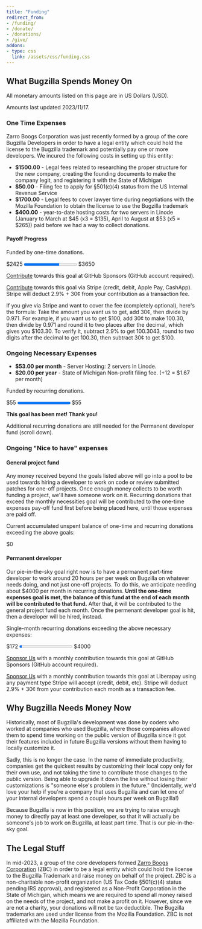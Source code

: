 ```yaml
---
title: "Funding"
redirect_from:
- /funding/
- /donate/
- /donations/
- /give/
addons:
- type: css
  link: /assets/css/funding.css
---
```


<h2>What Bugzilla Spends Money On</h2>

<p>All monetary amounts listed on this page are in US Dollars (USD).</p>
<p>Amounts last updated 2023/11/17.</p>

<h3>One Time Expenses</h3>

<p>Zarro Boogs Corporation was just recently formed by a group of the core
Bugzilla Developers in order to have a legal entity which could hold the
license to the Bugzilla trademark and potentially pay one or more developers.
We incured the following costs in setting up this entity:</p>

<ul>
<li><strong>$1500.00</strong> - Legal fees related to researching the proper
structure for the new company, creating the founding documents to make the
company legit, and registering it with the State of Michigan</li>
<li><strong>$50.00</strong> - Filing fee to apply for §501(c)(4) status from
the US Internal Revenue Service</li>
<li><strong>$1700.00</strong> - Legal fees to cover lawyer time during
negotiations with the Mozilla Foundation to obtain the license to use the
Bugzilla trademark</li>
<li><strong>$400.00</strong> - year-to-date hosting costs for two servers in
Linode (January to March at $45 (x3 = $135), April to August at $53 (x5 =
$265)) paid before we had a way to collect donations.</li>
</ul>

<h4>Payoff Progress</h4>

<p>Funded by one-time donations.</p>
<div class="fundprogress">
<span class="fundprogressbar_current">$2425</span>
<progress class="fundprogressbar" max="3650" value="2425"></progress>
<span class="fundprogressbar_total">$3650</span>
</div>

<p>
<a href="https://github.com/sponsors/bugzilla" class="button primary">Contribute</a> towards this goal at GitHub Sponsors (GitHub account required).
</p>
<p>
<a href="https://donate.stripe.com/eVadTl5xa53RcIEeUV" class="button primary">Contribute</a> towards this goal via Stripe (credit, debit, Apple Pay, CashApp). Stripe will deduct 2.9% + 30¢ from your contribution as a transaction fee.
</p>
<p>If you give via Stripe and want to cover the fee (completely optional), here's the formula: Take the amount you want us to get, add 30¢, then divide by 0.971.  For example, if you want us to get $100, add 30¢ to make 100.30, then divide by 0.971 and round it to two places after the decimal, which gives you $103.30. To verify it, subtract 2.9% to get 100.3043, round to two digits after the decimal to get 100.30, then subtract 30¢ to get $100.</p>

<h3>Ongoing Necessary Expenses</h3>

<ul>
<li><strong>$53.00 per month</strong> - Server Hosting: 2 servers in Linode.</li>
<li><strong>$20.00 per year</strong> - State of Michigan Non-profit filing fee. (÷12 = $1.67 per month)</li>
</ul>

<p>Funded by recurring donations.</p>

<div class="fundprogress">
<span class="fundprogressbar_current">$55</span>
<progress class="fundprogressbar" max="55" value="55"></progress>
<span class="fundprogressbar_total">$55</span>
</div>

<p><b>This goal has been met! Thank you!</b></p>
<p>Additional recurring donations are still needed for the Permanent developer
fund (scroll down).</p>

<h3>Ongoing "Nice to have" expenses</h3>

<h4>General project fund</h4>

<p>Any money received beyond the goals listed above will go into a pool to be
used towards hiring a developer to work on code or review submitted patches for
one-off projects. Once enough money collects to be worth funding a project,
we'll have someone work on it. Recurring donations that exceed the monthly
necessities goal will be contributed to the one-time expenses pay-off fund
first before being placed here, until those expenses are paid off.</p>

<p>Current accumulated unspent balance of one-time and recurring donations
exceeding the above goals:</p>
<div class="fundprogress"><span class="fundprogressbar_current">$0</span></div>

<h4>Permanent developer</h4>

<p>Our pie-in-the-sky goal right now is to have a permanent part-time developer
to work around 20 hours per per week on Bugzilla on whatever needs doing, and
not just one-off projects. To do this, we anticipate needing about $4000 per
month in recurring donations. <b>Until the one-time expenses goal is met, 
the balance of this fund at the end of each month will be contributed to that 
fund.</b> After that, it will be contributed to the general project fund each 
month. Once the permenant developer goal is hit, then a developer will be 
hired, instead.</p>

<p>Single-month recurring donations exceeding the above necessary expenses:</p>

<div class="fundprogress">
<span class="fundprogressbar_current">$172</span>
<progress class="fundprogressbar" max="4000" value="172"></progress>
<span class="fundprogressbar_total">$4000</span>
</div>

<p>
<a href="https://github.com/sponsors/bugzilla" class="button primary">Sponsor Us</a> with a monthly contribution towards this goal at GitHub Sponsors (GitHub account required).
<p>

<p>
<a href="https://liberapay.com/bugzilla/" class="button primary">Sponsor Us</a> with a monthly contribution towards this goal at Liberapay using any payment type Stripe will accept (credit, debit, etc). Stripe will deduct 2.9% + 30¢ from your contribution each month as a transaction fee.
<p>


<h2>Why Bugzilla Needs Money Now</h2>

<p>Historically, most of Bugzilla's development was done by coders who worked
at companies who used Bugzilla, where those companies allowed them to spend
time working on the public version of Bugzilla since it got their features
included in future Bugzilla versions without them having to locally customize
it.</p>

<p>Sadly, this is no longer the case. In the name of immediate productivity,
companies get the quickest results by customizing their local copy only for
their own use, and not taking the time to contribute those changes to the
public version. Being able to upgrade it down the line without losing their
customizations is "someone else's problem in the future." (Incidentally, we'd
love your help if you're a company that uses Bugzilla and can let one of your
internal developers spend a couple hours per week on Bugzilla!)</p>

<p>Because Bugzilla is now in this position, we are trying to raise enough
money to directly pay at least one developer, so that it will actually be
someone's job to work on Bugzilla, at least part time. That is our
pie-in-the-sky goal.</p>

<h2>The Legal Stuff</h2>

<p>In mid-2023, a group of the core developers formed <a
href="/about/zarroboogs.html">Zarro Boogs Corporation</a> (ZBC) in order to be
a legal entity which could hold the license to the Bugzilla Trademark and raise
money on behalf of the project. ZBC is a non-charitable non-profit organization
(US Tax Code §501(c)(4) status pending IRS approval), and registered as a
Non-Profit Corporation in the State of Michigan, which means we are required to
spend all money raised on the needs of the project, and not make a profit on
it. However, since we are not a charity, your donations will not be tax
deductible. The Bugzilla trademarks are used under license from the Mozilla
Foundation. ZBC is not affiliated with the Mozilla Foundation.</p>

